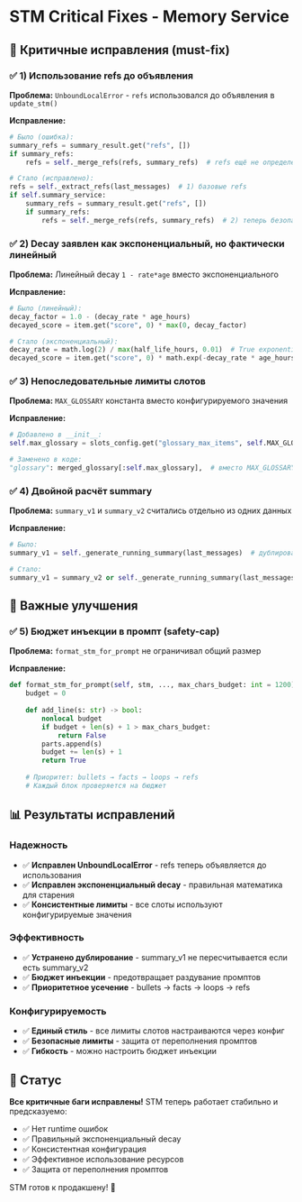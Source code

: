 # STM Critical Fixes - Memory Service

## 🚨 Критичные исправления (must-fix)

### ✅ 1) Использование refs до объявления
**Проблема:** `UnboundLocalError` - `refs` использовался до объявления в `update_stm()`

**Исправление:**
```python
# Было (ошибка):
summary_refs = summary_result.get("refs", [])
if summary_refs:
    refs = self._merge_refs(refs, summary_refs)  # refs ещё не определен

# Стало (исправлено):
refs = self._extract_refs(last_messages)  # 1) базовые refs
if self.summary_service:
    summary_refs = summary_result.get("refs", [])
    if summary_refs:
        refs = self._merge_refs(refs, summary_refs)  # 2) теперь безопасно
```

### ✅ 2) Decay заявлен как экспоненциальный, но фактически линейный
**Проблема:** Линейный decay `1 - rate*age` вместо экспоненциального

**Исправление:**
```python
# Было (линейный):
decay_factor = 1.0 - (decay_rate * age_hours)
decayed_score = item.get("score", 0) * max(0, decay_factor)

# Стало (экспоненциальный):
decay_rate = math.log(2) / max(half_life_hours, 0.01)  # True exponential
decayed_score = item.get("score", 0) * math.exp(-decay_rate * age_hours)
```

### ✅ 3) Непоследовательные лимиты слотов
**Проблема:** `MAX_GLOSSARY` константа вместо конфигурируемого значения

**Исправление:**
```python
# Добавлено в __init__:
self.max_glossary = slots_config.get("glossary_max_items", self.MAX_GLOSSARY)

# Заменено в коде:
"glossary": merged_glossary[:self.max_glossary],  # вместо MAX_GLOSSARY
```

### ✅ 4) Двойной расчёт summary
**Проблема:** `summary_v1` и `summary_v2` считались отдельно из одних данных

**Исправление:**
```python
# Было:
summary_v1 = self._generate_running_summary(last_messages)  # дублирование

# Стало:
summary_v1 = summary_v2 or self._generate_running_summary(last_messages)  # избегаем дублирования
```

## 🔧 Важные улучшения

### ✅ 5) Бюджет инъекции в промпт (safety-cap)
**Проблема:** `format_stm_for_prompt` не ограничивал общий размер

**Исправление:**
```python
def format_stm_for_prompt(self, stm, ..., max_chars_budget: int = 1200) -> str:
    budget = 0
    
    def add_line(s: str) -> bool:
        nonlocal budget
        if budget + len(s) + 1 > max_chars_budget:
            return False
        parts.append(s)
        budget += len(s) + 1
        return True
    
    # Приоритет: bullets → facts → loops → refs
    # Каждый блок проверяется на бюджет
```

## 📊 Результаты исправлений

### Надежность
- ✅ **Исправлен UnboundLocalError** - refs теперь объявляется до использования
- ✅ **Исправлен экспоненциальный decay** - правильная математика для старения
- ✅ **Консистентные лимиты** - все слоты используют конфигурируемые значения

### Эффективность  
- ✅ **Устранено дублирование** - summary_v1 не пересчитывается если есть summary_v2
- ✅ **Бюджет инъекции** - предотвращает раздувание промптов
- ✅ **Приоритетное усечение** - bullets → facts → loops → refs

### Конфигурируемость
- ✅ **Единый стиль** - все лимиты слотов настраиваются через конфиг
- ✅ **Безопасные лимиты** - защита от переполнения промптов
- ✅ **Гибкость** - можно настроить бюджет инъекции

## 🎯 Статус

**Все критичные баги исправлены!** STM теперь работает стабильно и предсказуемо:

- ✅ Нет runtime ошибок
- ✅ Правильный экспоненциальный decay  
- ✅ Консистентная конфигурация
- ✅ Эффективное использование ресурсов
- ✅ Защита от переполнения промптов

STM готов к продакшену! 🚀




